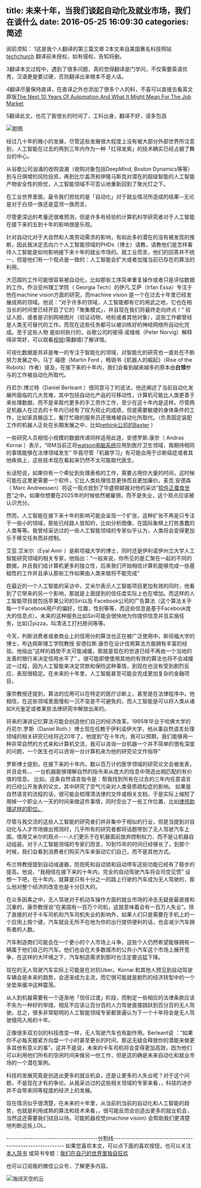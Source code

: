 title: 未来十年，当我们谈起自动化及就业市场，我们在谈什么
date: 2016-05-25 16:09:30
categories: 简述
  --- 


阅前须知：
1这是我个人翻译的第三篇文章
2本文来自美国著名科技网站[techchurch](http://techcrunch.com/2015/10/08/the-next-10-years-of-automation-and-what-it-might-mean-for-the-job-market/?ncid=rss&utm_source=feedburner&utm_medium=feed&utm_campaign=Feed%3A+Techcrunch+%28TechCrunch%29&sr_share=twitter) 翻译前未授权，如有侵权，告知将删。

3翻译本文过程中，遇到了很多问题，真的觉得翻译是门学问，不仅需要英语优秀，汉语更是要过硬，否则翻译出来根本不是人话。

4翻译尽量保持直译，在直译之外也添加了很多个人的料，不喜可以直接去看英文原版[The Next 10 Years Of Automation And What It Might Mean For The Job Market](http://techcrunch.com/2015/10/08/the-next-10-years-of-automation-and-what-it-might-mean-for-the-job-market/?ncid=rss&utm_source=feedburner&utm_medium=feed&utm_campaign=Feed%3A+Techcrunch+%28TechCrunch%29&sr_share=twitter)

5翻译此文，也花了我很长的时间了，工科出身，翻译不好，请多包涵

![题图](http://upload-images.jianshu.io/upload_images/48180-1a689520b160f4bf.jpg?imageMogr2/auto-orient/strip%7CimageView2/2/w/1240)

经过几十年的微小的发展，尽管这些发展很大程度上没有被大部分外部世界所注意到，人工智能在过去的两到三年内作为一种「红得发紫」的技术确实已经占据了舞台的中心。

从谷歌公司汹涌的收购浪潮（收购对象包括DeepMind, Boston Dynamics等等）到与日俱增的风险投资，再到比尔盖茨和伊隆马斯克对潜在的超级智能的人工智能产物安全性的担忧，人工智能领域不可否认地重新回到了聚光灯之下。

在工业世界里面，最令我们担忧的是「自动化」对于就业情况所造成的结果--无论是对于白领一族还是蓝领一族而言。

尽管更深远的考量还很难预测，但是许多有经验的计算机科学研究者对于人工智能在接下来的五到十年的影响很是乐观。

针对自动化对于大自然和人类劳动需求的影响，有如此多的潜在的没有被发现的推断，因此我决定去向六个人工智能领域的PHDs（博士）请教，请教他们是怎样看待人工智能是如何影响接下来十年的就业市场的。就工业而言，他们的回答并不统一，但是他们有一个观点是一致的：人工智能会扩大或者加强当前已存在的算法的利用。

大范围的工作可能很容易被自动化，比如那些工序简单重复操作或者只是评估数据的工作。乔治亚州理工学院（ Georgia Tech）的伊凡.艾萨（Irfan Essa）专注于他在machine vision方面的研究，而machine vision 是一个在过去十年里已经发展成熟的领域。他说：“对于许多的领域，人工智能都有它的用武之地，它也在相当长的时间里已经开启了它的「聚集模式」，并且现在我们将最终走向终点！”
验证人脸，或者是识别网络图片（验证动物，地标或者其他对象），这些工作都曾经是人类无可替代的工作。而现在这些任务都可以被训练好的神经网络所自动化完成。至于这些人物 是如何执行的，谷歌公司的彼得.诺维格（Peter Norvig）解释得非常好，可以观看[视频](https://www.youtube.com/watch?v=TK4qLwTye_s)(需翻墙)了解详情。

可视化数据是并非是唯一的专注于智能化的领域，对智能化的研究也一直处在不断努力发展之中。马丁.福德（Martin Ford ，畅销书《机器人的崛起》（Rise of the Robots）作者）提及，在接下来的十年内，我们会看到越来越多的原本由**白领**参与的工作被自动化所取代。

丹尼尔.博兰特（Daniel Berleant ）很同意马丁的说法，他还阐述了当前自动化发展所面临的几大苦难，其中包括自动化产品的可移动性，计算机可能比人类更善于来处理数据，而不是来取代更多的手工劳作工作，至少在这十年内是这样。尽管两足机器人在过去的十年内已经有了叹为观止的成绩，但是需要敏捷的身体条件的工作，比如家具搬运工，餐厅忙碌的服务员还很难被自动化所取代。（负责固定装配工作的机器人正处在长期发展之中，比如[rethink公司的Baxter](http://www.rethinkrobotics.com/baxter/) ）

一些研究人员相信小规模的数据传递同样适用此道，安德罗斯.康奈（ Andras Kornai ）表示，“IBM当前正将[watson电脑系统](https://en.wikipedia.org/wiki/Watson_%28computer%29)应用到医疗卫生领域，我期待相同的事情能够在法律领域发生”   毕竟尽管「机器学习」有可能会用于诊断癌症或者其他疾病上，这些技术现在看起来仍然不太可能取代医生。

长话短说，如果你有一个牵扯到处理表格的工作，需要占用你大量的时间，这时候可能在这里更需要一个软件，它比人类处理信息更快而且更加廉价。麦克.安德森（ Marc Andreessen）将这一观点放到了华盛顿邮报对他的采访“[软件正蚕食世界](http://www.inc.com/drew-hendricks/now-that-software-s-eaten-the-world-it-s-started-to-eat-the-company.html)”之中。如果你想要在2025年的时候依然被雇佣，而不是失业，这个观点应该被认识充分。

然而，人工智能在接下来十年的影响可能会呈现一个扩张，这种扩张不再是只专注于一些小的领域，那些已经路人皆知的，比如分析图像，在国际象棋上打败愚蠢的人类等等。我曾经采访过的一些人工智能领域的专家似乎认为，人类将会变得更加乐于移交任务而非控制。

艾亚.艾米尔（Eyal Amir ）是斯坦福大学的博士，同时还是伊利诺伊州立大学人工智能研究领域的相关专家，他指出：“一般来说，你所见的是汇聚在一起的不同的数据，并且我们给计算机更多的独立性，后来我们开始相信计算机能够完成一些基础性的工作并且承认那些工作如果由人类来做将不能完成”

在最近的一个人工智能的采访中，艾米尔表示人工智能项目更加有效的同时，他看到了它带来的另一个影响，那就是上面提到的信任度实际上也在增加。而这样的人工智能项目就包括苹果公司的Siri以及 Facebook公司的广告算法（这个算法关乎每一个Facebook用户的偏好，位置，性别等等，而这些信息是基于Facebook庞大的信息点）。未来的这种服务比如Siri可能会很快地为你提供信息并且实施任务，比如订pizza，叫清洁工打扫房间等等。

今天，判断消费者或者商业上的信用分的算法也正在被广泛使用中。斯坦福大学的博士，布达佩斯理工学院教授 安德拉斯.康奈在设计信用算法方面拥有丰富的经验。他指出“这样的趋势不太可能减缓，那就是现在的世道已经不再由一个当地的友善的银行来决定信用水平了” 。很可能即使使用其他的有效的算法也将不会减缓这一过程，因为人工智能来决定贷款和保险这种事情，到现在也没有受到剧烈反应，表现很稳定。在未来的十年里，人工智能甚至可能会完成更加复杂的金融项目。

康奈教授还提到，算法的应用可以在特定的医疗诊断上，甚至是在法律程序中。他相信，在这些领域里面慢和一沉不变是不可避免的，而人工智能是可以将人类从诸如X光鉴定或者某些法律研究中解放出来的。

将来的演讲记忆算法可能会创造他们自己的经济改革。1995年毕业于哈佛大学的丹尼尔.罗斯（Daniel Roth ）博士现在任教于伊利诺伊大学，他从事自然语言处理领域的相关研究已经将近20年了。他提到“在十年内，我可以预期，我们能够用一种非常自然的方式来和计算机交流，我可以咨询一台机器一个并不简单的很有深度的问题，一个医生也可以咨询一台计算机来为他的研究论文作指导”

罗斯博士提到，在接下来的十年内，数以百万计的医学领域的研究论文会被发表，并且会有、、一台机器能够理解自然的指令来从庞大的信息中筛选出相匹配的有价值的信息。 比如，这条自然语言指令是：帮我找到所有在过去的三年内任意语言的已经公开发表的论文，其中研究了空气污染对人类骨质疏松症的影响。 如果是自然语言的流程的话，很可能会梳理清法律的文件或相关文档，于是实际上缩短了用掉一个职业人一天的时间来做这件事情，同时空出了一些工作位置，比如[律师助理这样的职位。](https://www.newscientist.com/article/mg22630151-700-ai-interns-software-already-taking-jobs-from-humans/)

尽管与我交流的这些人工智能的研究者们并非集中于相似的行业，但是当提到对自动化与人才市场做出预测时，几乎所有的研究者都将话题带到了无人驾驶汽车上面。借用艾米尔的观点----人们更乐于在机器面前放弃控制权力，而不是让机器自动组装。对于人工智能领域的专家们而言，10到15年的时间已经够长了，到那个时候，我们会看到消费者们购买汽车来驱动它们自己，而不是其他方式。

布兰特教授提到自动减速器，防抱死和自动锁和自动停车这些功能已经有了稳步的提高。他说，“我相信在接下来的十年内，完全的自动驾驶汽车将会司空见惯” 设想一下吧，在十年内，就算是只有十分之一的路上行驶的汽车成为无人驾驶的，那么他对整个经济的改变也是十分巨大的。

在众多因素之中，无人驾驶对于机动车操作方面的就业市场的冲击无疑是最直接和沉重的，康奈教授说“在美国有一百万个司机，这就意味着会有一百万人失业”。除了直接的对于卡车司机和汽车司机失业的影响外，如果人们只是需要在手机上的一个应用上按个键，汽车就会无所不在地为你的出行提供便利的话，也会减少汽车拥有者的人数。

汽车制造商们可能会在一个更小的个人市场上斗争，这些个人仍然希望能够拥有一辆属于他们自己的汽车。他们也会在大多数城市的公共小汽车这个市场上展开竞争，在这样的大环境之下，汽车制造需求到那时也注定要迅猛下降。

现在的无人驾驶汽车实际上可能是在对抗Uber。Kornai 和其他人预见到自动驾驶车辆会是未来的趋势，会逐渐成为主流，而它很可能就是剧烈的经济转型中的一个坐垫来缓冲这种震荡。

从人到机器需要有一个逐渐地「信任过渡」阶段，而制定一些相应的法律条款应该不失为一种好的举措，相反不应该让百分百的人力驾驶直接跳跃到百分百的无人驾驶。总之，很多非常聪明的人工智能领域专家都普遍认为下一个十年将会是无人驾驶擅闯入局的十年。

正像很多双刃剑的科技改变一样，无人驾驶汽车也有副作用。Berleant说 ：“如果你不必每天握紧方向盘一个小时甚至更长的时间，那这无疑会释放你的潜能来做更多其他有意义的事”。这并不是说，未来的卡车司机将会变得更加高效，因为他们可以利用他们所有的空闲时间来做另一份工作，但是这的确是未来自动化和就业市场的一个潜在案例。

科技的发展究竟是创造出更多的就业机会，还是让更多的人失业呢？对于这个问题，不是现在才有的争论。从我采访过的这些相关领域的专家来看，，科技的进步并不会带来同等程度的经济上的发展。

现在情况似乎很清楚，在未来的十年里，从当前的当前的自动化和人工智能的趋势，也就是利用成熟的算法和技术来看，，很可能反而会创造出更多的就业机会，当然这还需要我们拭目以待。可能机器视觉(machine vision) 会帮助我们更清楚地判断这些,LOL。



--------------------------------------分割线---------------------------------------------------------
如果您喜欢本文，可以点下面的喜欢按钮，也可以关注[本人简书](http://www.jianshu.com/users/1c26e9e36267/latest_articles)
或简书专题：[我们在自己的世界里独自狂欢](http://www.jianshu.com/collection/7b424559990a)

也可以订阅我的微信公众号，了解更多内容。

![海阔天空的云](http://upload-images.jianshu.io/upload_images/48180-a0c932d9584e9684.jpg?imageMogr2/auto-orient/strip%7CimageView2/2/w/1240)